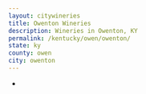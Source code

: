 ```yaml
---
layout: citywineries
title: Owenton Wineries
description: Wineries in Owenton, KY
permalink: /kentucky/owen/owenton/
state: ky
county: owen
city: owenton
---
```

-
